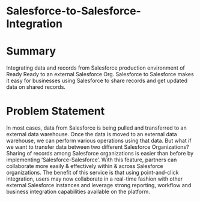 # Salesforce-to-Salesforce-Integration

# Summary

Integrating data and records from Salesforce production environment of Ready Ready to an external Salesforce Org. Salesforce to Salesforce makes it easy for businesses using Salesforce to share records and get updated data on shared records.

# Problem Statement

In most cases, data from Salesforce is being pulled and transferred to an external data warehouse. Once the data is moved to an external data warehouse, we can perform various operations using that data. But what if we want to transfer data between two different Salesforce Organizations? Sharing of records among Salesforce organizations is easier than before by implementing ‘Salesforce-Salesforce’. With this feature, partners can collaborate more easily & effectively within & across Salesforce organizations. The benefit of this service is that using point-and-click integration, users may now collaborate in a real-time fashion with other external Salesforce instances and leverage strong reporting, workflow and business integration capabilities available on the platform.
